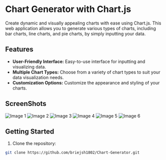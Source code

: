 # Chart Generator with Chart.js

Create dynamic and visually appealing charts with ease using Chart.js. This web application allows you to generate various types of charts, including bar charts, line charts, and pie charts, by simply inputting your data.

## Features

- **User-Friendly Interface:** Easy-to-use interface for inputting and visualizing data.
- **Multiple Chart Types:** Choose from a variety of chart types to suit your data visualization needs.
- **Customization Options:** Customize the appearance and styling of your charts.

## ScreenShots
![Image 1](https://github.com/Chart-Generator/blob/main/Assets/img1.png)
![Image 2](https://github.com/Chart-Generator/blob/main/Assets/img2.png)
![Image 3](https://github.com/Chart-Generator/blob/main/Assets/img3.png)
![Image 4](https://github.com/Chart-Generator/blob/main/Assets/img4.png)
![Image 5](https://github.com/Chart-Generator/blob/main/Assets/img5.png)
![Image 6](https://github.com/Chart-Generator/blob/main/Assets/img6.png)


## Getting Started

1. Clone the repository:

```bash
git clone https://github.com/briejsh1802/Chart-Generator.git
